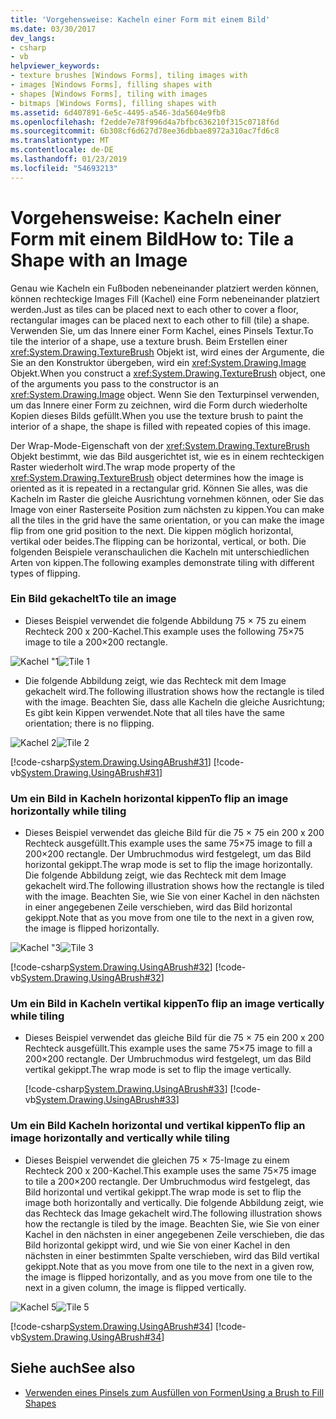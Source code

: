 ```yaml
---
title: 'Vorgehensweise: Kacheln einer Form mit einem Bild'
ms.date: 03/30/2017
dev_langs:
- csharp
- vb
helpviewer_keywords:
- texture brushes [Windows Forms], tiling images with
- images [Windows Forms], filling shapes with
- shapes [Windows Forms], tiling with images
- bitmaps [Windows Forms], filling shapes with
ms.assetid: 6d407891-6e5c-4495-a546-3da5604e9fb8
ms.openlocfilehash: f2edde7e78f996d4a7bfbc636210f315c0718f6d
ms.sourcegitcommit: 6b308cf6d627d78ee36dbbae8972a310ac7fd6c8
ms.translationtype: MT
ms.contentlocale: de-DE
ms.lasthandoff: 01/23/2019
ms.locfileid: "54693213"
---
```

# <a name="how-to-tile-a-shape-with-an-image"></a><span data-ttu-id="8359d-102">Vorgehensweise: Kacheln einer Form mit einem Bild</span><span class="sxs-lookup"><span data-stu-id="8359d-102">How to: Tile a Shape with an Image</span></span>
<span data-ttu-id="8359d-103">Genau wie Kacheln ein Fußboden nebeneinander platziert werden können, können rechteckige Images Fill (Kachel) eine Form nebeneinander platziert werden.</span><span class="sxs-lookup"><span data-stu-id="8359d-103">Just as tiles can be placed next to each other to cover a floor, rectangular images can be placed next to each other to fill (tile) a shape.</span></span> <span data-ttu-id="8359d-104">Verwenden Sie, um das Innere einer Form Kachel, eines Pinsels Textur.</span><span class="sxs-lookup"><span data-stu-id="8359d-104">To tile the interior of a shape, use a texture brush.</span></span> <span data-ttu-id="8359d-105">Beim Erstellen einer <xref:System.Drawing.TextureBrush> Objekt ist, wird eines der Argumente, die Sie an den Konstruktor übergeben, wird ein <xref:System.Drawing.Image> Objekt.</span><span class="sxs-lookup"><span data-stu-id="8359d-105">When you construct a <xref:System.Drawing.TextureBrush> object, one of the arguments you pass to the constructor is an <xref:System.Drawing.Image> object.</span></span> <span data-ttu-id="8359d-106">Wenn Sie den Texturpinsel verwenden, um das Innere einer Form zu zeichnen, wird die Form durch wiederholte Kopien dieses Bilds gefüllt.</span><span class="sxs-lookup"><span data-stu-id="8359d-106">When you use the texture brush to paint the interior of a shape, the shape is filled with repeated copies of this image.</span></span>  
  
 <span data-ttu-id="8359d-107">Der Wrap-Mode-Eigenschaft von der <xref:System.Drawing.TextureBrush> Objekt bestimmt, wie das Bild ausgerichtet ist, wie es in einem rechteckigen Raster wiederholt wird.</span><span class="sxs-lookup"><span data-stu-id="8359d-107">The wrap mode property of the <xref:System.Drawing.TextureBrush> object determines how the image is oriented as it is repeated in a rectangular grid.</span></span> <span data-ttu-id="8359d-108">Können Sie alles, was die Kacheln im Raster die gleiche Ausrichtung vornehmen können, oder Sie das Image von einer Rasterseite Position zum nächsten zu kippen.</span><span class="sxs-lookup"><span data-stu-id="8359d-108">You can make all the tiles in the grid have the same orientation, or you can make the image flip from one grid position to the next.</span></span> <span data-ttu-id="8359d-109">Die kippen möglich horizontal, vertikal oder beides.</span><span class="sxs-lookup"><span data-stu-id="8359d-109">The flipping can be horizontal, vertical, or both.</span></span> <span data-ttu-id="8359d-110">Die folgenden Beispiele veranschaulichen die Kacheln mit unterschiedlichen Arten von kippen.</span><span class="sxs-lookup"><span data-stu-id="8359d-110">The following examples demonstrate tiling with different types of flipping.</span></span>  
  
### <a name="to-tile-an-image"></a><span data-ttu-id="8359d-111">Ein Bild gekachelt</span><span class="sxs-lookup"><span data-stu-id="8359d-111">To tile an image</span></span>  
  
-   <span data-ttu-id="8359d-112">Dieses Beispiel verwendet die folgende Abbildung 75 × 75 zu einem Rechteck 200 x 200-Kachel.</span><span class="sxs-lookup"><span data-stu-id="8359d-112">This example uses the following 75×75 image to tile a 200×200 rectangle.</span></span>  
  
 <span data-ttu-id="8359d-113">![Kachel "1](../../../../docs/framework/winforms/advanced/media/tile1.gif "tile1")</span><span class="sxs-lookup"><span data-stu-id="8359d-113">![Tile 1](../../../../docs/framework/winforms/advanced/media/tile1.gif "tile1")</span></span>  
  
-   <span data-ttu-id="8359d-114">Die folgende Abbildung zeigt, wie das Rechteck mit dem Image gekachelt wird.</span><span class="sxs-lookup"><span data-stu-id="8359d-114">The following illustration shows how the rectangle is tiled with the image.</span></span> <span data-ttu-id="8359d-115">Beachten Sie, dass alle Kacheln die gleiche Ausrichtung; Es gibt kein Kippen verwendet.</span><span class="sxs-lookup"><span data-stu-id="8359d-115">Note that all tiles have the same orientation; there is no flipping.</span></span>  
  
 <span data-ttu-id="8359d-116">![Kachel 2](../../../../docs/framework/winforms/advanced/media/tile2.gif "tile2")</span><span class="sxs-lookup"><span data-stu-id="8359d-116">![Tile 2](../../../../docs/framework/winforms/advanced/media/tile2.gif "tile2")</span></span>  
  
 [!code-csharp[System.Drawing.UsingABrush#31](../../../../samples/snippets/csharp/VS_Snippets_Winforms/System.Drawing.UsingABrush/CS/Class1.cs#31)]
 [!code-vb[System.Drawing.UsingABrush#31](../../../../samples/snippets/visualbasic/VS_Snippets_Winforms/System.Drawing.UsingABrush/VB/Class1.vb#31)]  
  
### <a name="to-flip-an-image-horizontally-while-tiling"></a><span data-ttu-id="8359d-117">Um ein Bild in Kacheln horizontal kippen</span><span class="sxs-lookup"><span data-stu-id="8359d-117">To flip an image horizontally while tiling</span></span>  
  
-   <span data-ttu-id="8359d-118">Dieses Beispiel verwendet das gleiche Bild für die 75 × 75 ein 200 x 200 Rechteck ausgefüllt.</span><span class="sxs-lookup"><span data-stu-id="8359d-118">This example uses the same 75×75 image to fill a 200×200 rectangle.</span></span> <span data-ttu-id="8359d-119">Der Umbruchmodus wird festgelegt, um das Bild horizontal gekippt.</span><span class="sxs-lookup"><span data-stu-id="8359d-119">The wrap mode is set to flip the image horizontally.</span></span> <span data-ttu-id="8359d-120">Die folgende Abbildung zeigt, wie das Rechteck mit dem Image gekachelt wird.</span><span class="sxs-lookup"><span data-stu-id="8359d-120">The following illustration shows how the rectangle is tiled with the image.</span></span> <span data-ttu-id="8359d-121">Beachten Sie, wie Sie von einer Kachel in den nächsten in einer angegebenen Zeile verschieben, wird das Bild horizontal gekippt.</span><span class="sxs-lookup"><span data-stu-id="8359d-121">Note that as you move from one tile to the next in a given row, the image is flipped horizontally.</span></span>  
  
 <span data-ttu-id="8359d-122">![Kachel "3](../../../../docs/framework/winforms/advanced/media/tile3.gif "tile3")</span><span class="sxs-lookup"><span data-stu-id="8359d-122">![Tile 3](../../../../docs/framework/winforms/advanced/media/tile3.gif "tile3")</span></span>  
  
 [!code-csharp[System.Drawing.UsingABrush#32](../../../../samples/snippets/csharp/VS_Snippets_Winforms/System.Drawing.UsingABrush/CS/Class1.cs#32)]
 [!code-vb[System.Drawing.UsingABrush#32](../../../../samples/snippets/visualbasic/VS_Snippets_Winforms/System.Drawing.UsingABrush/VB/Class1.vb#32)]  
  
### <a name="to-flip-an-image-vertically-while-tiling"></a><span data-ttu-id="8359d-123">Um ein Bild in Kacheln vertikal kippen</span><span class="sxs-lookup"><span data-stu-id="8359d-123">To flip an image vertically while tiling</span></span>  
  
-   <span data-ttu-id="8359d-124">Dieses Beispiel verwendet das gleiche Bild für die 75 × 75 ein 200 x 200 Rechteck ausgefüllt.</span><span class="sxs-lookup"><span data-stu-id="8359d-124">This example uses the same 75×75 image to fill a 200×200 rectangle.</span></span> <span data-ttu-id="8359d-125">Der Umbruchmodus wird festgelegt, um das Bild vertikal gekippt.</span><span class="sxs-lookup"><span data-stu-id="8359d-125">The wrap mode is set to flip the image vertically.</span></span>  
  
     [!code-csharp[System.Drawing.UsingABrush#33](../../../../samples/snippets/csharp/VS_Snippets_Winforms/System.Drawing.UsingABrush/CS/Class1.cs#33)]
     [!code-vb[System.Drawing.UsingABrush#33](../../../../samples/snippets/visualbasic/VS_Snippets_Winforms/System.Drawing.UsingABrush/VB/Class1.vb#33)]  
  
### <a name="to-flip-an-image-horizontally-and-vertically-while-tiling"></a><span data-ttu-id="8359d-126">Um ein Bild Kacheln horizontal und vertikal kippen</span><span class="sxs-lookup"><span data-stu-id="8359d-126">To flip an image horizontally and vertically while tiling</span></span>  
  
-   <span data-ttu-id="8359d-127">Dieses Beispiel verwendet die gleichen 75 × 75-Image zu einem Rechteck 200 x 200-Kachel.</span><span class="sxs-lookup"><span data-stu-id="8359d-127">This example uses the same 75×75 image to tile a 200×200 rectangle.</span></span> <span data-ttu-id="8359d-128">Der Umbruchmodus wird festgelegt, das Bild horizontal und vertikal gekippt.</span><span class="sxs-lookup"><span data-stu-id="8359d-128">The wrap mode is set to flip the image both horizontally and vertically.</span></span> <span data-ttu-id="8359d-129">Die folgende Abbildung zeigt, wie das Rechteck das Image gekachelt wird.</span><span class="sxs-lookup"><span data-stu-id="8359d-129">The following illustration shows how the rectangle is tiled by the image.</span></span> <span data-ttu-id="8359d-130">Beachten Sie, wie Sie von einer Kachel in den nächsten in einer angegebenen Zeile verschieben, die das Bild horizontal gekippt wird, und wie Sie von einer Kachel in den nächsten in einer bestimmten Spalte verschieben, wird das Bild vertikal gekippt.</span><span class="sxs-lookup"><span data-stu-id="8359d-130">Note that as you move from one tile to the next in a given row, the image is flipped horizontally, and as you move from one tile to the next in a given column, the image is flipped vertically.</span></span>  
  
 <span data-ttu-id="8359d-131">![Kachel 5](../../../../docs/framework/winforms/advanced/media/tile5.gif "tile5")</span><span class="sxs-lookup"><span data-stu-id="8359d-131">![Tile 5](../../../../docs/framework/winforms/advanced/media/tile5.gif "tile5")</span></span>  
  
 [!code-csharp[System.Drawing.UsingABrush#34](../../../../samples/snippets/csharp/VS_Snippets_Winforms/System.Drawing.UsingABrush/CS/Class1.cs#34)]
 [!code-vb[System.Drawing.UsingABrush#34](../../../../samples/snippets/visualbasic/VS_Snippets_Winforms/System.Drawing.UsingABrush/VB/Class1.vb#34)]  
  
## <a name="see-also"></a><span data-ttu-id="8359d-132">Siehe auch</span><span class="sxs-lookup"><span data-stu-id="8359d-132">See also</span></span>
- [<span data-ttu-id="8359d-133">Verwenden eines Pinsels zum Ausfüllen von Formen</span><span class="sxs-lookup"><span data-stu-id="8359d-133">Using a Brush to Fill Shapes</span></span>](../../../../docs/framework/winforms/advanced/using-a-brush-to-fill-shapes.md)
